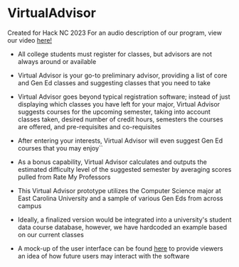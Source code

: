 # VirtualAdvisor
Created for Hack NC 2023
For an audio description of our program, view our video [here!](https://youtu.be/dFP-1EvYkw0)


- All college students must register for classes, but advisors are not always around or available
- Virtual Advisor is your go-to preliminary advisor, providing a list of core and Gen Ed classes and suggesting classes that you need to take
- Virtual Advisor goes beyond typical registration software; instead of just displaying which classes you have left for your major, Virtual Advisor suggests courses for the upcoming semester, taking into account classes taken, desired number of credit hours, semesters the courses are offered, and pre-requisites and co-requisites
- After entering your interests, Virtual Advisor will even suggest Gen Ed courses that you may enjoy``
- As a bonus capability, Virtual Advisor calculates and outputs the estimated difficulty level of the suggested semester by averaging scores pulled from Rate My Professors

- This Virtual Advisor prototype utilizes the Computer Science major at East Carolina University and a sample of various Gen Eds from across campus
- Ideally, a finalized version would be integrated into a university's student data course database, however, we have hardcoded an example based on our current classes
- A mock-up of the user interface can be found [here](https://www.canva.com/design/DAFylO-LAyM/MiuBaxIas0DK82G4m40i8g/view?utm_content=DAFylO-LAyM&utm_campaign=designshare&utm_medium=link&utm_source=editor) to provide viewers an idea of how future users may interact with the software
